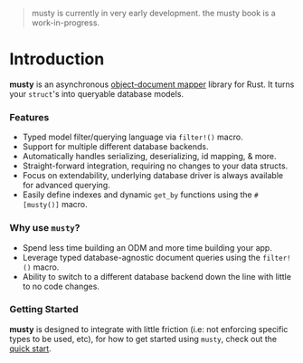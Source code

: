 > musty is currently in very early development. the musty book is a work-in-progress.

# Introduction

**musty** is an asynchronous [object-document mapper](https://en.wikipedia.org/wiki/Object–relational_mapping) library for Rust. It turns your `struct`'s into queryable database models.

### Features

- Typed model filter/querying language via `filter!()` macro.
- Support for multiple different database backends.
- Automatically handles serializing, deserializing, id mapping, & more.
- Straight-forward integration, requiring no changes to your data structs.
- Focus on extendability, underlying database driver is always available for advanced querying.
- Easily define indexes and dynamic `get_by` functions using the `#[musty()]` macro.

### Why use `musty`?

- Spend less time building an ODM and more time building your app.
- Leverage typed database-agnostic document queries using the `filter!()` macro.
- Ability to switch to a different database backend down the line with little to no code changes.

### Getting Started

**musty** is designed to integrate with little friction (i.e: not enforcing specific types to be used, etc), for how to get started using `musty`, check out the [quick start](./quickstart.md).

